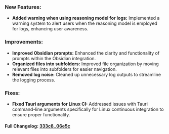### **New Features:**
- **Added warning when using reasoning model for logs:** Implemented a warning system to alert users when the reasoning model is employed for logs, enhancing user awareness.

### **Improvements:**
- **Improved Obsidian prompts:** Enhanced the clarity and functionality of prompts within the Obsidian integration.
- **Organized files into subfolders:** Improved file organization by moving relevant files into subfolders for easier navigation.
- **Removed log noise:** Cleaned up unnecessary log outputs to streamline the logging process.

### **Fixes:**
- **Fixed Tauri arguments for Linux CI:** Addressed issues with Tauri command-line arguments specifically for Linux continuous integration to ensure proper functionality.

#### **Full Changelog:** [333c8..06e5c](https://github.com/mediar-ai/skyprompt/compare/333c8..06e5c)

